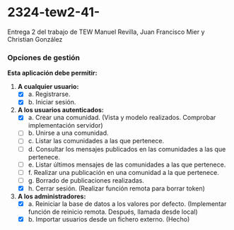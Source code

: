 # 2324-tew2-41-
Entrega 2 del trabajo de TEW Manuel Revilla, Juan Francisco Mier y Christian González

### Opciones de gestión

**Esta aplicación debe permitir:**

1. **A cualquier usuario:**
   - [x] a. Registrarse.
   - [x] b. Iniciar sesión.

2. **A los usuarios autenticados:**
   - [x] a. Crear una comunidad. (Vista y modelo realizados. Comprobar implementación servidor)
   - [ ] b. Unirse a una comunidad.
   - [ ] c. Listar las comunidades a las que pertenece.
   - [ ] d. Consultar los mensajes publicados en las comunidades a las que pertenece.
   - [ ] e. Listar últimos mensajes de las comunidades a las que pertenece.
   - [ ] f. Realizar una publicación en una comunidad a la que pertenece.
   - [ ] g. Borrado de publicaciones realizadas.
   - [x] h. Cerrar sesión. (Realizar función remota para borrar token)

3. **A los administradores:**
   - [x] a. Reiniciar la base de datos a los valores por defecto. (Implementar función de reinicio remota. Después, llamada desde local)
   - [x] b. Importar usuarios desde un fichero externo. (Hecho)
